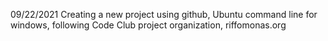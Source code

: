 09/22/2021 Creating a new project using github, Ubuntu command line for windows, following Code Club project organization, riffomonas.org
